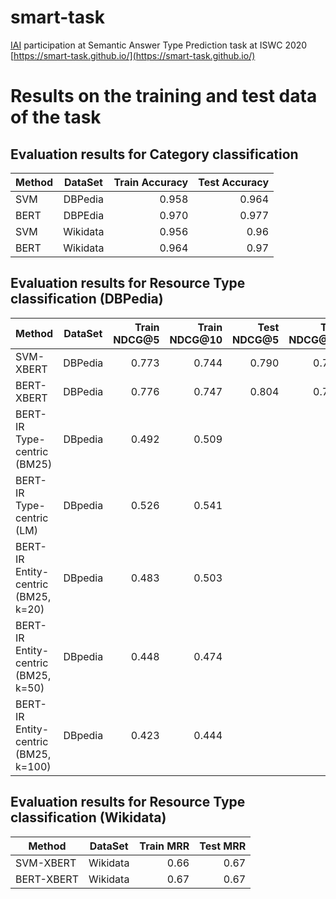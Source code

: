 # smart-task
[IAI](http://iai.group) participation at Semantic Answer Type Prediction task at ISWC 2020 [https://smart-task.github.io/](https://smart-task.github.io/)

# Results on the training and test data of the task
## Evaluation results for Category classification

| Method   |      DataSet      |  Train Accuracy | Test Accuracy |
|----------|:-------------:|------:|------:|
| SVM |  DBPedia | 0.958 |  0.964 |
| BERT |    DBPEdia   |  0.970 |0.977 |
| SVM | Wikidata |    0.956 |0.96 | 
| BERT | Wikidata |    0.964 | 0.97 |

## Evaluation results for Resource Type classification  (DBPedia)

| Method   |      DataSet      |  Train NDCG@5 | Train NDCG@10 | Test  NDCG@5 | Test NDCG@10 |
|----------|:-------------:|------:|------:|------:|------:|
| SVM-XBERT |  DBPedia | 0.773 | 0.744 | 0.790 | 0.778 | 
| BERT-XBERT |  DBPedia | 0.776 | 0.747 |  0.804 | 0.793 |
| BERT-IR Type-centric (BM25) | DBpedia | 0.492 | 0.509 | | |
| BERT-IR Type-centric (LM) | DBpedia | 0.526 | 0.541 | | | 
| BERT-IR Entity-centric (BM25, k=20) | DBpedia | 0.483 | 0.503 | | |
| BERT-IR Entity-centric (BM25, k=50) | DBpedia | 0.448 | 0.474 | | |
| BERT-IR Entity-centric (BM25, k=100) | DBpedia | 0.423 | 0.444 | | |


## Evaluation results for Resource Type classification  (Wikidata)
| Method   |      DataSet      |  Train MRR | Test MRR | 
|----------|:-------------:|------:|------:|
| SVM-XBERT | Wikidata |  0.66  | 0.67|
| BERT-XBERT | Wikidata |  0.67  | 0.67|


